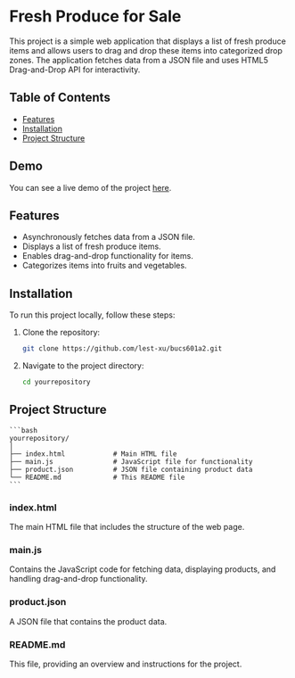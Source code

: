 # Fresh Produce for Sale

This project is a simple web application that displays a list of fresh produce items and allows users to drag and drop these items into categorized drop zones. The application fetches data from a JSON file and uses HTML5 Drag-and-Drop API for interactivity.

## Table of Contents

- [Features](#features)
- [Installation](#installation)
- [Project Structure](#project-structure)

## Demo

You can see a live demo of the project [here](https://codepen.io/lest-xu/pen/xxNZWaP).

## Features

- Asynchronously fetches data from a JSON file.
- Displays a list of fresh produce items.
- Enables drag-and-drop functionality for items.
- Categorizes items into fruits and vegetables.

## Installation

To run this project locally, follow these steps:

1. Clone the repository:
   ```bash
   git clone https://github.com/lest-xu/bucs601a2.git
    ```
2. Navigate to the project directory:
    ```bash
    cd yourrepository
    ```
## Project Structure
    ```bash
    yourrepository/
    │
    ├── index.html            # Main HTML file
    ├── main.js               # JavaScript file for functionality
    ├── product.json          # JSON file containing product data
    └── README.md             # This README file
    ```
### index.html
The main HTML file that includes the structure of the web page.

### main.js
Contains the JavaScript code for fetching data, displaying products, and handling drag-and-drop functionality.

### product.json
A JSON file that contains the product data.

### README.md
This file, providing an overview and instructions for the project.
